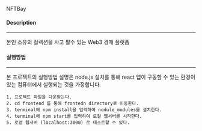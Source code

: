 NFTBay

#### Description
---
본인 소유의 컬렉션을 사고 팔수 있는 Web3 경매 플랫폼

#### 실행방법
---

본 프로젝트의 실행방법 설명은 node.js 설치를 통해 react 앱이 구동할 수 있는 환경이 있는 컴퓨터에서 실행되는 것을 가정합니다.

```
1. 프로젝트 파일을 다운받는다.
2. cd frontend 를 통해 frontedn directory로 이동한다.
3. terminal에 npm install을 입력하여 nodule_modules를 설치한다.
4. terminal에 npm start를 입력하여 로컬 웹서버를 시작한다.
5. 로컬 웹서버 (localhost:3000) 로 테스트할 수 있다. 
```

